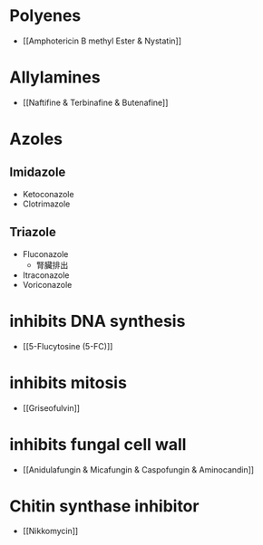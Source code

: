 # Polyenes
- [[Amphotericin B methyl Ester & Nystatin]] 
# Allylamines
- [[Naftifine & Terbinafine & Butenafine]]
# Azoles
## Imidazole
- Ketoconazole
- Clotrimazole
## Triazole
- Fluconazole
	- 腎臟排出
- Itraconazole
- Voriconazole
# inhibits DNA synthesis
- [[5-Flucytosine (5-FC)]]
# inhibits mitosis
- [[Griseofulvin]]
# inhibits fungal cell wall
- [[Anidulafungin & Micafungin & Caspofungin & Aminocandin]]
# Chitin synthase inhibitor
- [[Nikkomycin]]